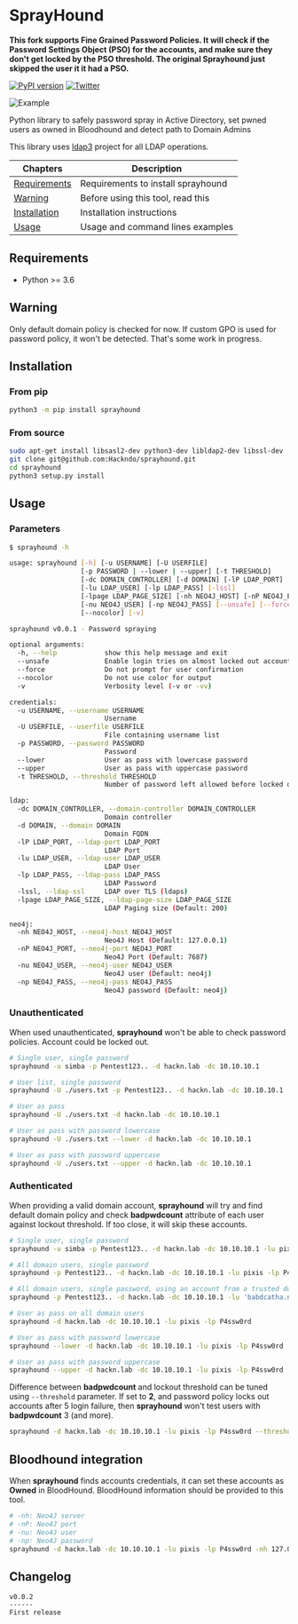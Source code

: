 # SprayHound

**This fork supports Fine Grained Password Policies. It will check if the Password Settings Object (PSO) for the accounts, and make sure they don't get locked by the PSO threshold. The original Sprayhound just skipped the user it it had a PSO.**

[![PyPI version](https://d25lcipzij17d.cloudfront.net/badge.svg?id=py&type=6&v=0.0.4&x2=0)](https://pypi.org/project/sprayhound/) [![Twitter](https://img.shields.io/twitter/follow/hackanddo?label=HackAndDo&style=social)](https://twitter.com/intent/follow?screen_name=hackanddo)


![Example](https://raw.githubusercontent.com/Hackndo/sprayhound/master/asssets/example.gif)

Python library to safely password spray in Active Directory, set pwned users as owned in Bloodhound and detect path to Domain Admins


This library uses [ldap3](https://ldap3.readthedocs.io) project for all LDAP operations.

| Chapters                                     | Description                                             |
|----------------------------------------------|---------------------------------------------------------|
| [Requirements](#requirements)                | Requirements to install sprayhound                      |
| [Warning](#warning)                          | Before using this tool, read this                       |
| [Installation](#installation)                | Installation instructions                               |
| [Usage](#usage)                              | Usage and command lines examples                        |

## Requirements

* Python >= 3.6

## Warning

Only default domain policy is checked for now. If custom GPO is used for password policy, it won't be detected. That's some work in progress.


## Installation

### From pip

```bash
python3 -m pip install sprayhound
```

### From source

```bash
sudo apt-get install libsasl2-dev python3-dev libldap2-dev libssl-dev
git clone git@github.com:Hackndo/sprayhound.git
cd sprayhound
python3 setup.py install
```

## Usage

### Parameters

```bash
$ sprayhound -h

usage: sprayhound [-h] [-u USERNAME] [-U USERFILE]
                  [-p PASSWORD | --lower | --upper] [-t THRESHOLD]
                  [-dc DOMAIN_CONTROLLER] [-d DOMAIN] [-lP LDAP_PORT]
                  [-lu LDAP_USER] [-lp LDAP_PASS] [-lssl]
                  [-lpage LDAP_PAGE_SIZE] [-nh NEO4J_HOST] [-nP NEO4J_PORT]
                  [-nu NEO4J_USER] [-np NEO4J_PASS] [--unsafe] [--force]
                  [--nocolor] [-v]

sprayhound v0.0.1 - Password spraying

optional arguments:
  -h, --help            show this help message and exit
  --unsafe              Enable login tries on almost locked out accounts
  --force               Do not prompt for user confirmation
  --nocolor             Do not use color for output
  -v                    Verbosity level (-v or -vv)

credentials:
  -u USERNAME, --username USERNAME
                        Username
  -U USERFILE, --userfile USERFILE
                        File containing username list
  -p PASSWORD, --password PASSWORD
                        Password
  --lower               User as pass with lowercase password
  --upper               User as pass with uppercase password
  -t THRESHOLD, --threshold THRESHOLD
                        Number of password left allowed before locked out

ldap:
  -dc DOMAIN_CONTROLLER, --domain-controller DOMAIN_CONTROLLER
                        Domain controller
  -d DOMAIN, --domain DOMAIN
                        Domain FQDN
  -lP LDAP_PORT, --ldap-port LDAP_PORT
                        LDAP Port
  -lu LDAP_USER, --ldap-user LDAP_USER
                        LDAP User
  -lp LDAP_PASS, --ldap-pass LDAP_PASS
                        LDAP Password
  -lssl, --ldap-ssl     LDAP over TLS (ldaps)
  -lpage LDAP_PAGE_SIZE, --ldap-page-size LDAP_PAGE_SIZE
                        LDAP Paging size (Default: 200)

neo4j:
  -nh NEO4J_HOST, --neo4j-host NEO4J_HOST
                        Neo4J Host (Default: 127.0.0.1)
  -nP NEO4J_PORT, --neo4j-port NEO4J_PORT
                        Neo4J Port (Default: 7687)
  -nu NEO4J_USER, --neo4j-user NEO4J_USER
                        Neo4J user (Default: neo4j)
  -np NEO4J_PASS, --neo4j-pass NEO4J_PASS
                        Neo4J password (Default: neo4j)
```

### Unauthenticated

When used unauthenticated, **sprayhound** won't be able to check password policies. Account could be locked out.

```bash
# Single user, single password
sprayhound -u simba -p Pentest123.. -d hackn.lab -dc 10.10.10.1

# User list, single password
sprayhound -U ./users.txt -p Pentest123.. -d hackn.lab -dc 10.10.10.1

# User as pass
sprayhound -U ./users.txt -d hackn.lab -dc 10.10.10.1

# User as pass with password lowercase
sprayhound -U ./users.txt --lower -d hackn.lab -dc 10.10.10.1

# User as pass with password uppercase
sprayhound -U ./users.txt --upper -d hackn.lab -dc 10.10.10.1
```

### Authenticated

When providing a valid domain account, **sprayhound** will try and find default domain policy and check **badpwdcount** attribute of each user against lockout threshold. If too close, it will skip these accounts.

```bash
# Single user, single password
sprayhound -u simba -p Pentest123.. -d hackn.lab -dc 10.10.10.1 -lu pixis -lp P4ssw0rd

# All domain users, single password
sprayhound -p Pentest123.. -d hackn.lab -dc 10.10.10.1 -lu pixis -lp P4ssw0rd

# All domain users, single password, using an account from a trusted domain
sprayhound -p Pentest123.. -d hackn.lab -dc 10.10.10.1 -lu 'babdcatha.net\Babd' -lp P4ssw0rd

# User as pass on all domain users
sprayhound -d hackn.lab -dc 10.10.10.1 -lu pixis -lp P4ssw0rd

# User as pass with password lowercase
sprayhound --lower -d hackn.lab -dc 10.10.10.1 -lu pixis -lp P4ssw0rd

# User as pass with password uppercase
sprayhound --upper -d hackn.lab -dc 10.10.10.1 -lu pixis -lp P4ssw0rd
```

Difference between **badpwdcount** and lockout threshold can be tuned using `--threshold` parameter. If set to **2**, and password policy locks out accounts after 5 login failure, then **sprayhound** won't test users with **badpwdcount** 3 (and more).

```bash
sprayhound -d hackn.lab -dc 10.10.10.1 -lu pixis -lp P4ssw0rd --threshold 1
```

## Bloodhound integration

When **sprayhound** finds accounts credentials, it can set these accounts as **Owned** in BloodHound. BloodHound information should be provided to this tool.

```bash
# -nh: Neo4J server
# -nP: Neo4J port
# -nu: Neo4J user
# -np: Neo4J password
sprayhound -d hackn.lab -dc 10.10.10.1 -lu pixis -lp P4ssw0rd -nh 127.0.0.1 -nP 7687 -nu neo4j -np bloodhound
```


## Changelog

```
v0.0.2
------
First release
```
